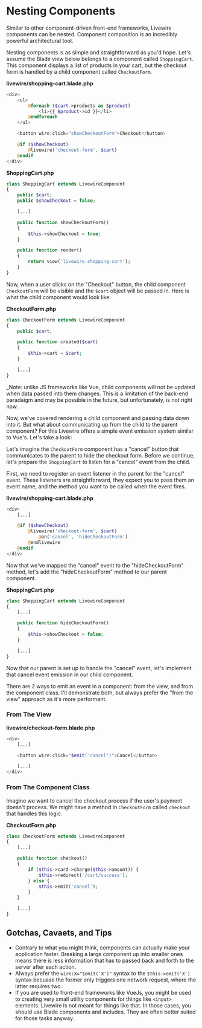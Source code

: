 # Nesting Components

Similar to other component-driven front-end frameworks, Livewire components can be nested. Component composition is an incredibly powerful architectural tool.

Nesting components is as simple and straightforward as you'd hope. Let's assume the Blade view below belongs to a component called `ShoppingCart`. This component displays a list of products in your cart, but the checkout form is handled by a child component called `CheckoutForm`.

**livewire/shopping-cart.blade.php**
```php
<div>
    <ul>
        @foreach ($cart->products as $product)
            <li>{{ $product->id }}</li>
        @endforeach
    </ul>

    <button wire:click="showCheckoutForm">Checkout</button>

    @if ($showCheckout)
        @livewire('checkout-form', $cart)
    @endif
</div>
```

**ShoppingCart.php**
```php
class ShoppingCart extends LivewireComponent
{
    public $cart;
    public $showCheckout = false;

    [...]

    public function showCheckoutForm()
    {
        $this->showCheckout = true;
    }

    public function render()
    {
        return view('livewire.shopping-cart');
    }
}
```

Now, when a user clicks on the "Checkout" button, the child component `CheckoutForm` will be visible and the `$cart` object will be passed in. Here is what the child component would look like:

**CheckoutForm.php**
```php
class CheckoutForm extends LivewireComponent
{
    public $cart;

    public function created($cart)
    {
        $this->cart = $cart;
    }

    [...]
}
```

_Note: unlike JS frameworks like Vue, child components will not be updated when data passed into them changes. This is a limitation of the back-end paradaigm and may be possible in the future, but unfortunately, is not right now.

Now, we've covered rendering a child component and passing data down into it. But what about communicating up from the child to the parent component? For this Livewire offers a simple event emission system similar to Vue's. Let's take a look:

Let's imagine the `CheckoutForm` component has a "cancel" button that communicates to the parent to hide the checkout form. Before we continue, let's prepare the `ShoppingCart` to listen for a "cancel" event from the child.

First, we need to register an event listener in the parent for the "cancel" event. These listeners are straightforward, they expect you to pass them an event name, and the method you want to be called when the event fires.

**livewire/shopping-cart.blade.php**
```php
<div>
    [...]

    @if ($showCheckout)
        @livewire('checkout-form', $cart)
            @on('cancel', 'hideCheckoutForm')
        @endlivewire
    @endif
</div>
```

Now that we've mapped the "cancel" event to the "hideCheckoutForm" method, let's add the "hideCheckoutForm" method to our parent component.

**ShoppingCart.php**
```php
class ShoppingCart extends LivewireComponent
{
    [...]

    public function hideCheckoutForm()
    {
        $this->showCheckout = false;
    }

    [...]
}
```

Now that our parent is set up to handle the "cancel" event, let's implement that cancel event emission in our child component.

There are 2 ways to emit an event in a component: from the view, and from the component class. I'll demonstrate both, but always prefer the "from the view" approach as it's more performant.

### From The View
**livewire/checkout-form.blade.php**
```php
<div>
    [...]

    <button wire:click="$emit('cancel')">Cancel</button>

    [...]
</div>
```

### From The Component Class

Imagine we want to cancel the checkout process if the user's payment doesn't process. We might have a method in `CheckoutForm` called `checkout` that handles this logic.

**CheckoutForm.php**
```php
class CheckoutForm extends LivewireComponent
{
    [...]

    public function checkout()
    {
        if ($this->card->charge($this->amount)) {
            $this->redirect('/cart/success');
        } else {
            $this->emit('cancel');
        }
    }

    [...]
}
```

## Gotchas, Cavaets, and Tips
* Contrary to what you might think, components can actually make your application faster. Breaking a large component up into smaller ones means there is less information that has to passed back and forth to the server after each action.
* Always prefer the `wire:X="$emit('X')"` syntax to the `$this->emit('X')` syntax becuase the former only triggers one network request, where the latter requires two.
* If you are used to front-end frameworks like VueJs, you might be used to creating very small utility components for things like `<input>` elements. Livewire is not meant for things like that. In those cases, you should use Blade components and includes. They are often better suited for those tasks anyway.
